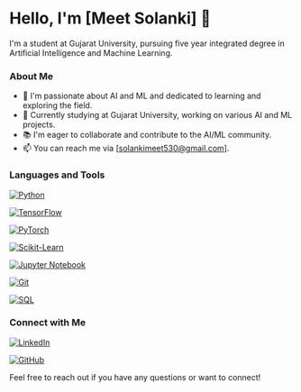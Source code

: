 # Hello, I'm [Meet Solanki] 👋

I'm a student at Gujarat University, pursuing five year integrated degree in Artificial Intelligence and Machine Learning.

### About Me

- 🌱 I'm passionate about AI and ML and dedicated to learning and exploring the field.
- 💼 Currently studying at Gujarat University, working on various AI and ML projects.
- 📚 I'm eager to collaborate and contribute to the AI/ML community.
- 📫 You can reach me via [solankimeet530@gmail.com].

### Languages and Tools

[![Python](https://img.shields.io/badge/Python-Expert-brightgreen)](https://www.python.org/)

[![TensorFlow](https://img.shields.io/badge/TensorFlow-Advanced-orange)](https://www.tensorflow.org/)

[![PyTorch](https://img.shields.io/badge/PyTorch-Advanced-orange)](https://pytorch.org/)

[![Scikit-Learn](https://img.shields.io/badge/Scikit--Learn-Advanced-orange)](https://scikit-learn.org/)

[![Jupyter Notebook](https://img.shields.io/badge/Jupyter-Notebook-blue)](https://jupyter.org/)

[![Git](https://img.shields.io/badge/Git-Proficient-brightgreen)](https://git-scm.com/)

[![SQL](https://img.shields.io/badge/SQL-Proficient-brightgreen)](https://www.w3schools.com/sql/)


### Connect with Me

[![LinkedIn](https://img.shields.io/badge/LinkedIn-Connect%20with%20Me-blue)](https://www.linkedin.com/in/meet-solanki-b96a78230/)

[![GitHub](https://img.shields.io/badge/GitHub-Check%20Out%20My%20Projects-brightgreen)](https://github.com/MeetSolanki530/)

Feel free to reach out if you have any questions or want to connect!

